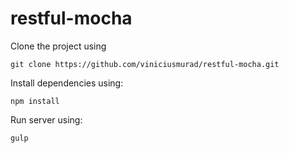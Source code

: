 # restful-mocha

Clone the project using

``` git clone https://github.com/viniciusmurad/restful-mocha.git ```

Install dependencies using:

``` npm install ```

Run server using:

``` gulp ```
